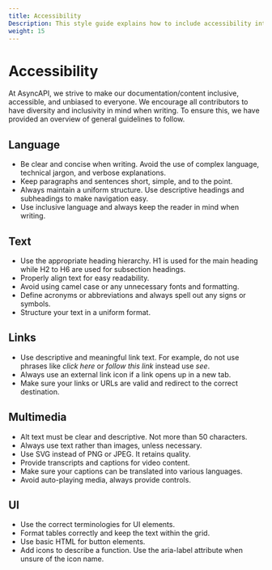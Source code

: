 ```yaml
---
title: Accessibility
Description: This style guide explains how to include accessibility into the documentation.
weight: 15
---
```


# Accessibility

At AsyncAPI, we strive to make our documentation/content inclusive, accessible, and unbiased to everyone. We encourage all contributors to have diversity and inclusivity in mind when writing. To ensure this, we have provided an overview of general guidelines to follow.

## Language
- Be clear and concise when writing. Avoid the use of complex language, technical jargon, and verbose explanations.
- Keep paragraphs and sentences short, simple, and to the point.
- Always maintain a uniform structure. Use descriptive headings and subheadings to make navigation easy.
- Use inclusive language and always keep the reader in mind when writing. 


## Text
- Use the appropriate heading hierarchy. H1 is used for the main heading while H2 to H6 are used for subsection headings. 
- Properly align text for easy readability.
- Avoid using camel case or any unnecessary fonts and formatting.
- Define acronyms or abbreviations and always spell out any signs or symbols.
- Structure your text in a uniform format. 

## Links
- Use descriptive and meaningful link text. For example, do not use phrases like *click here* or *follow this link* instead use *see*.
- Always use an external link icon if a link opens up in a new tab.
- Make sure your links or URLs are valid and redirect to the correct destination.

## Multimedia
- Alt text must be clear and descriptive. Not more than 50 characters.
- Always use text rather than images, unless necessary.
- Use SVG instead of PNG or JPEG. It retains quality.
- Provide transcripts and captions for video content.
- Make sure your captions can be translated into various languages.
- Avoid auto-playing media, always provide controls.

## UI 
- Use the correct terminologies for UI elements.
- Format tables correctly and keep the text within the grid.
-  Use basic HTML for button elements.
-  Add icons to describe a function. Use the aria-label attribute when unsure of the icon name.
